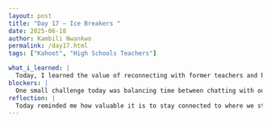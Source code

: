 ```yaml
---
layout: post
title: "Day 17 – Ice Breakers "
date: 2025-06-18
author: Kambili Nwankwo
permalink: /day17.html
tags: ["Kahoot", "High Schools Teachers"]

what_i_learned: |
  Today, I learned the value of reconnecting with former teachers and how their feedback still matters in our growth. Sharing our projects helped me practice explaining my work clearly. Playing Kahoot reminded me that learning can be fun and interactive. Meeting other cohorts introduced me to new perspectives and ideas. Talking about future presentations helped me understand how to organize and communicate effectively. Overall, the experience strengthened my confidence and collaboration skills.
blockers: |
  One small challenge today was balancing time between chatting with our former teachers and staying focused on our current tasks. It was easy to get caught up in conversations and lose track of what we needed to complete. We had to remind ourselves to stay productive while enjoying the moment.
reflection: |
  Today reminded me how valuable it is to stay connected to where we started. Revisiting old mentors while showing off new progress gave a strong sense of growth. I also realized the importance of communication—being able to explain my work in simple terms, listen actively, and ask questions makes a big difference. I’m excited about the next steps, especially the presentations, and I look forward to more cross-cohort collaboration in the lab.
---
```

